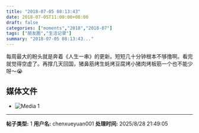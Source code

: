 ```yaml
---
title: "2018-07-05 08:13:43"
date: 2018-07-05T11:00:00+08:00
draft: false
categories: ["moments","2018","2018-07"]
tags: ["朋友圈","生活记录"]
summary: "2018-07-05 08:13:43..."
---
```


每周最大的盼头就是奔着《人生一串》的更新。短短几十分钟根本不够撸啊。看完就觉得空虚了。再撑几天回国，猪鼻筋烤生蚝烤豆腐烤小猪肉烤板筋一个也不能少呀～😭

## 媒体文件

- ![Media 1](/Moments/photos/2018-07-05/201807050813430.jpg)

---

**帖子类型:** 1
**用户名:** chenxueyuan001
**处理时间:** 2025/8/28 21:49:05